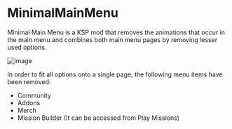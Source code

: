 # MinimalMainMenu

Minimal Main Menu is a KSP mod that removes the animations that occur in the main menu and 
combines both main menu pages by removing lesser used options.

![image](https://github.com/user-attachments/assets/e50a33ba-d9ff-44d9-bfff-8db54785b86b)

In order to fit all options onto a single page,
the following menu items have been removed:
* Community
* Addons
* Merch
* Mission Builder (It can be accessed from Play Missions)
